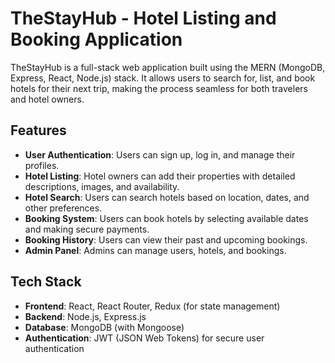 
# TheStayHub - Hotel Listing and Booking Application

TheStayHub is a full-stack web application built using the MERN (MongoDB, Express, React, Node.js) stack. It allows users to search for, list, and book hotels for their next trip, making the process seamless for both travelers and hotel owners.

## Features

- **User Authentication**: Users can sign up, log in, and manage their profiles.
- **Hotel Listing**: Hotel owners can add their properties with detailed descriptions, images, and availability.
- **Hotel Search**: Users can search hotels based on location, dates, and other preferences.
- **Booking System**: Users can book hotels by selecting available dates and making secure payments.
- **Booking History**: Users can view their past and upcoming bookings.
- **Admin Panel**: Admins can manage users, hotels, and bookings.

## Tech Stack

- **Frontend**: React, React Router, Redux (for state management)
- **Backend**: Node.js, Express.js
- **Database**: MongoDB (with Mongoose)
- **Authentication**: JWT (JSON Web Tokens) for secure user authentication
